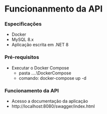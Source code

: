 # Funcionanmento da API

### Especificações

* Docker
* MySQL 8.x
* Aplicação escrita em .NET 8

### Pré-requisitos
* Executar o Docker Compose
   * pasta ..\..\DockerCompose
   * comando: docker-compose up -d
   
### Funcionamento da API
* Acesso a documentação da aplicação
* http://localhost:8080/swagger/index.html